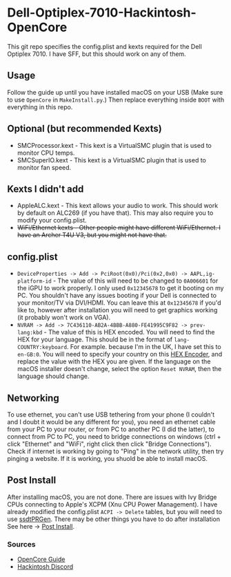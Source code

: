 # Dell-Optiplex-7010-Hackintosh-OpenCore

This git repo specifies the config.plist and kexts required for the Dell Optiplex 7010. I have SFF, but this should work on any of them.

## Usage

Follow the guide up until you have installed macOS on your USB (Make sure to use `OpenCore` in `MakeInstall.py`.) Then replace everything inside `BOOT` with everything in this repo.

## Optional (but recommended Kexts)

- SMCProcessor.kext - This kext is a VirtualSMC plugin that is used to monitor CPU temps.
- SMCSuperIO.kext - This kext is a VirtualSMC plugin that is used to monitor fan speed.

## Kexts I didn't add

- AppleALC.kext - This kext allows your audio to work. This should work by default on ALC269 (if you have that). This may also require you to modify your config.plist.
- ~~WiFi/Ethernet kexts - Other people might have different WiFi/Ethernet. I have an Archer T4U V3, but you might not have that.~~

## config.plist

- `DeviceProperties -> Add -> PciRoot(0x0)/Pci(0x2,0x0) -> AAPL,ig-platform-id` - The value of this will need to be changed to `0A006601` for the iGPU to work properly. I only used `0x12345678` to get it booting on my PC. You shouldn't have any issues booting if your Dell is connected to your monitor/TV via DVI/HDMI. You can leave this at `0x12345678` if you'd like to, however after installation you will need to get graphics working (it probably won't work on VGA).
- `NVRAM -> Add -> 7C436110-AB2A-4BBB-A880-FE41995C9F82 -> prev-lang:kbd` - The value of this is HEX encoded. You will need to find the HEX for your language. This should be in the format of `lang-COUNTRY:keyboard`. For example. because I'm in the UK, I have set this to `en-GB:0`. You will need to specify your country on this [HEX Encoder](https://www.convertstring.com/EncodeDecode/HexEncode), and replace the value with the HEX you are given. If the language on the macOS installer doesn't change, select the option `Reset NVRAM`, then the language should change.

## Networking
To use ethernet, you can't use USB tethering from your phone (I couldn't and I doubt it would be any different for you), you need an ethernet cable from your PC to your router, or from PC to another PC (I did the latter), to connect from PC to PC, you need to bridge connections on windows (ctrl + click "Ethernet" and "WiFi", right click then click "Bridge Connections"). Check if internet is working by going to "Ping" in the network utility, then try pinging a website. If it is working, you shuold be able to install macOS.

## Post Install

After installing macOS, you are not done. There are issues with Ivy Bridge CPUs connecting to Apple's XCPM (Xnu CPU Power Management). I have already modified the config.plist `ACPI -> Delete` tables, but you will need to use [ssdtPRGen](https://github.com/Piker-Alpha/ssdtPRGen.sh). There may be other things you have to do after installation See here -> [Post Install](https://dortania.github.io/OpenCore-Desktop-Guide/post-install/).

### Sources

- [OpenCore Guide](https://dortania.github.io/OpenCore-Desktop-Guide/)
- [Hackintosh Discord](https://discord.com/invite/8aKs69x)
